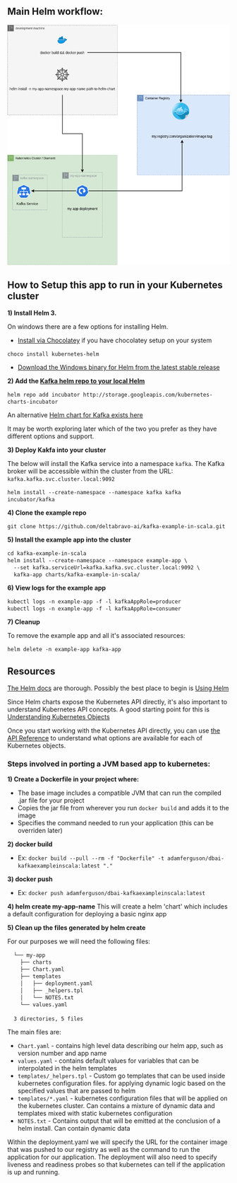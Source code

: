 
## Main Helm workflow:

![Helm workflow](images/Helm_Kubernetes_workflow.png)

## How to Setup this app to run in your Kubernetes cluster

**1) Install Helm 3.**

On windows there are a few options for installing Helm.
- [Install via Chocolatey](https://helm.sh/docs/intro/install/#from-chocolatey-windows)
  if you have chocolatey setup on your system

```
choco install kubernetes-helm
```

- [Download the Windows binary for Helm from the latest stable release](https://github.com/helm/helm/releases/tag/v3.2.4)


**2) Add the [Kafka helm repo to your local Helm](https://github.com/helm/charts/tree/master/incubator/kafka)**

```
helm repo add incubator http://storage.googleapis.com/kubernetes-charts-incubator
```

An alternative [Helm chart for Kafka exists here](https://hub.helm.sh/charts/bitnami/kafka)

It may be worth exploring later which of the two you prefer as they have different options and support.

**3) Deploy Kakfa into your cluster**

The below will install the Kafka service into a namespace `kafka`. The Kafka broker will be accessible within the cluster from the URL: `kafka.kafka.svc.cluster.local:9092`

```
helm install --create-namespace --namespace kafka kafka incubator/kafka
```

**4) Clone the example repo**

```
git clone https://github.com/deltabravo-ai/kafka-example-in-scala.git
```

**5) Install the example app into the cluster**

```
cd kafka-example-in-scala
helm install --create-namespace --namespace example-app \
  --set kafka.serviceUrl=kafka.kafka.svc.cluster.local:9092 \
  kafka-app charts/kafka-example-in-scala/
```

**6) View logs for the example app**

```
kubectl logs -n example-app -f -l kafkaAppRole=producer
kubectl logs -n example-app -f -l kafkaAppRole=consumer
```

**7) Cleanup**

To remove the example app and all it's associated resources:

```
helm delete -n example-app kafka-app
```


## Resources

[The Helm docs](https://helm.sh/docs/) are thorough. Possibly the best place to begin is [Using Helm](https://helm.sh/docs/intro/using_helm/)

Since Helm charts expose the Kubernetes API directly, it's also important to understand Kubernetes API concepts. A good starting point for this is [Understanding Kubernetes Objects](https://kubernetes.io/docs/concepts/overview/working-with-objects/kubernetes-objects/)

Once you start working with the Kubernetes API directly, you can use [the API Reference](https://kubernetes.io/docs/reference/generated/kubernetes-api/v1.18/) to understand what options are available for each of Kubernetes objects.


### Steps involved in porting a JVM based app to kubernetes:

**1) Create a Dockerfile in your project where:**

  - The base image includes a compatible JVM that can run the compiled .jar file for your project
  - Copies the jar file from wherever you run `docker build` and adds it to the image
  - Specifies the command needed to run your application (this can be overriden later)

**2) docker build**

  - Ex: `docker build --pull --rm -f "Dockerfile" -t adamferguson/dbai-kafkaexampleinscala:latest "."`

**3) docker push**

  - Ex: `docker push adamferguson/dbai-kafkaexampleinscala:latest`

**4) helm create my-app-name**
This will create a helm 'chart' which includes a default configuration for deploying a basic nginx app

**5) Clean up the files generated by helm create**

  For our purposes we will need the following files:

```
  └── my-app
    ├── charts
    ├── Chart.yaml
    ├── templates
    │   ├── deployment.yaml
    │   ├── _helpers.tpl
    │   └── NOTES.txt
    └── values.yaml

  3 directories, 5 files
```

The main files are:

- `Chart.yaml` - contains high level data describing our helm app, such as version number and app name
- `values.yaml` - contains default values for variables that can be interpolated in the helm templates
- `templates/_helpers.tpl` - Custom go templates that can be used inside kubernetes configuration files. for applying dynamic logic based on the specified values that are passed to helm
- `templates/*.yaml` - kubernetes configuration files that will be applied on the kubernetes cluster. Can contains a mixture of dynamic data and templates mixed with static kubernetes configuration
- `NOTES.txt` - Contains output that will be emitted at the conclusion of a helm install. Can contain dynamic data

Within the deployment.yaml we will specify the URL for the container image that was pushed to our registry as well as the command to run the application for our application. The deployment will also need to specify liveness and readiness probes so that kubernetes can tell if the application is up and running.
